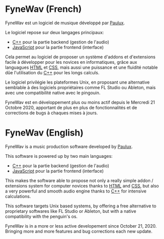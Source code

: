 # FyneWav (French)
FyneWav est un logiciel de musique développé par [Paulux](https://www.github.com/paulux06).

Le logiciel repose sur deux langages principaux:
- [C++](https://fr.wikipedia.org/wiki/C%2B%2B) pour la partie backend (gestion de l'audio)
- [JavaScript](https://fr.wikipedia.org/wiki/JavaScript) pour la partie frontend (interface)

Cela permet au logiciel de proposer un système d'addons et d'extensions facile à développer pour les novices en informatiques, grâce aux languagues [HTML](https://fr.wikipedia.org/wiki/Hypertext_Markup_Language) et [CSS](https://fr.wikipedia.org/wiki/Feuilles_de_style_en_cascade), mais aussi une puissance et une fluidité notable dûe l'utilisation du [C++](https://fr.wikipedia.org/wiki/C%2B%2B) pour les longs calculs.

Le logiciel privilégie les plateformes Unix, en proposant une alternative semblable à des logiciels propriétaires comme FL Studio ou Ableton, mais avec une compatibilité native avec le pingouin.

FyneWav est en développement plus ou moins actif depuis le Mercredi 21 Octobre 2020, apportant de plus en plus de fonctionnalités et de corrections de bugs à chaques mises à jours.

# FyneWav (English)
FyneWav is a music production software developed by [Paulux](https://www.github.com/paulux06).

This software is powered up by two main languages:
- [C++](https://fr.wikipedia.org/wiki/C%2B%2B) pour la partie backend (gestion de l'audio)
- [JavaScript](https://fr.wikipedia.org/wiki/JavaScript) pour la partie frontend (interface)

This makes the software able to propose not only a really simple addon / extensions system for computer novices thanks to [HTML](https://fr.wikipedia.org/wiki/Hypertext_Markup_Language) and [CSS](https://fr.wikipedia.org/wiki/Feuilles_de_style_en_cascade), but also a very powerful and smooth audio engine thanks to [C++](https://fr.wikipedia.org/wiki/C%2B%2B) for intensive calculations.

This software targets Unix based systems, by offering a free alternative to proprietary softwares like FL Studio or Ableton, but with a native compatibility with the penguin's os.

FyneWav is in a more or less active developement since October 21, 2020. Bringing more and more features and bug corrections each new update.
